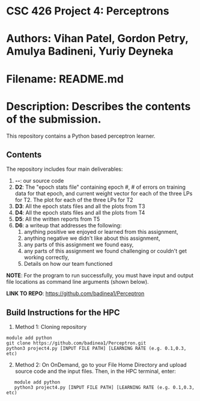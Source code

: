 # CSC 426 Project 4: Perceptrons
# Authors: Vihan Patel, Gordon Petry, Amulya Badineni, Yuriy Deyneka
# Filename: README.md
# Description: Describes the contents of the submission.

This repository contains a Python based perceptron learner.

## Contents
The repository includes four main deliverables:
  1. **--**: our source code
  2. **D2**: The "epoch stats file" containing epoch #, # of errors on training data for that epoch, and current weight vector for each of the three LPs for T2. The              plot for each of the three LPs for T2
  3. **D3**: All the epoch stats files and all the plots from T3
  4. **D4**: All the epoch stats files and all the plots from T4
  5. **D5**: All the written reports from T5
  6. **D6**: a writeup that addresses the following:
       1. anything positive we enjoyed or learned from this assignment,
       2. anything negative we didn't like about this assignment,
       3. any parts of this assignment we found easy,
       4. any parts of this assignment we found challenging or couldn't get working correctly,
       5. Details on how our team functioned
     
**NOTE**: For the program to run successfully, you must have input and output file locations as command line arguments (shown below). 

**LINK TO REPO**: https://github.com/badinea1/Perceptron

## Build Instructions for the HPC
1. Method 1: Cloning repository

```
module add python
git clone https://github.com/badinea1/Perceptron.git
python3 project4.py [INPUT FILE PATH] [LEARNING RATE (e.g. 0.1,0.3, etc)

```

2. Method 2: 
On OnDemand, go to your File Home Directory and upload source code and the input files. Then, in the HPC terminal, enter: 

``` 
   module add python
   python3 project4.py [INPUT FILE PATH] [LEARNING RATE (e.g. 0.1,0.3, etc)
```
